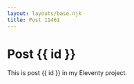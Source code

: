 ```yaml
---
layout: layouts/base.njk
title: Post 11461
---
```


# Post {{ id }}

This is post {{ id }} in my Eleventy project.
